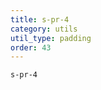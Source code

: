 ```yaml
---
title: s-pr-4
category: utils
util_type: padding
order: 43
---
```

<div class="s-pr-4">
  <code>s-pr-4</code>
</div>